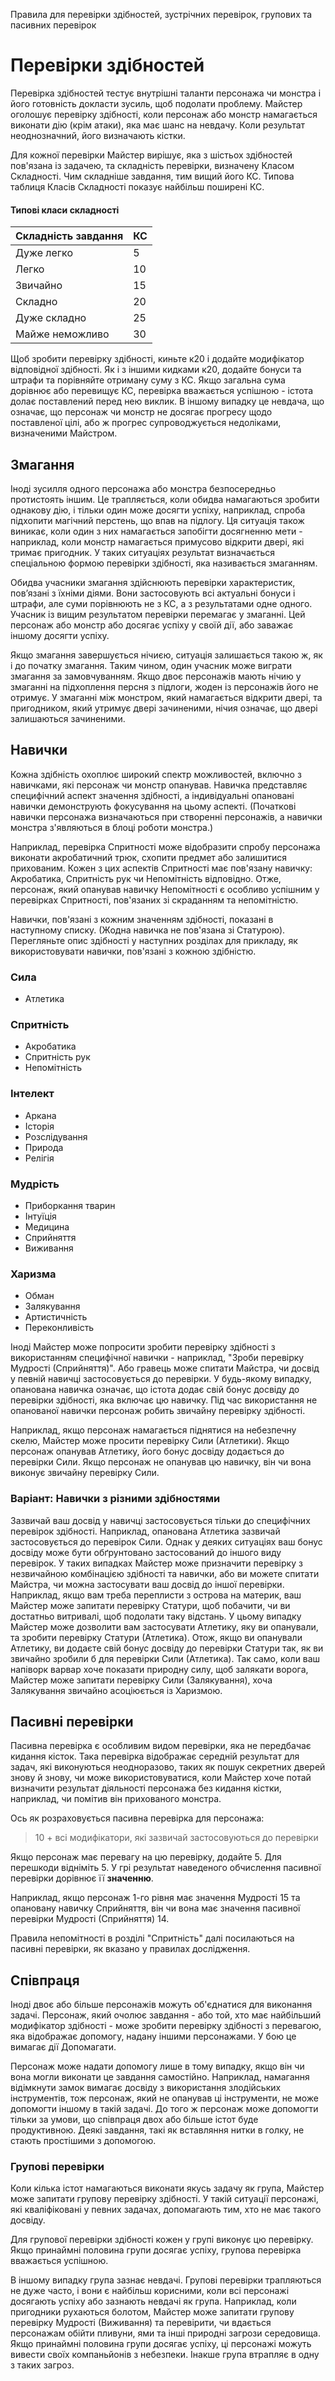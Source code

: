 Правила для перевірки здібностей, зустрічних перевірок, групових та пасивних перевірок

# Перевірки здібностей
Перевірка здібностей тестує внутрішні таланти персонажа чи монстра і його готовність докласти зусиль, щоб подолати проблему. Майстер оголошує перевірку здібності, коли персонаж або монстр намагається виконати дію (крім атаки), яка має шанс на невдачу. Коли результат неоднозначний, його визначають кістки.

Для кожної перевірки Майстер вирішує, яка з шістьох здібностей пов'язана із задачею, та складність перевірки, визначену Класом Складності. Чим складніше завдання, тим вищий його КС. Типова таблиця Класів Складності показує найбільш поширені КС.

#### Типові класи складності

| Складність завдання | КС |
| ------------------- | -- |
| Дуже легко          | 5  |
| Легко               | 10 |
| Звичайно            | 15 |
| Складно             | 20 |
| Дуже складно        | 25 |
| Майже неможливо     | 30 |

Щоб зробити перевірку здібності, киньте к20 і додайте модифікатор відповідної здібності. Як і з іншими кидками к20, додайте бонуси та штрафи та порівняйте отриману суму з КС. Якщо загальна сума дорівнює або перевищує КС, перевірка вважається успішною - істота долає поставлений перед нею виклик. В іншому випадку це невдача, що означає, що персонаж чи монстр не досягає прогресу щодо поставленої цілі, або ж прогрес супроводжується недоліками, визначеними Майстром.

## Змагання
Іноді зусилля одного персонажа або монстра безпосередньо протистоять іншим. Це трапляється, коли обидва намагаються зробити однакову дію, і тільки один може досягти успіху, наприклад, спроба підхопити магічний перстень, що впав на підлогу. Ця ситуація також виникає, коли один з них намагається запобігти досягненню мети - наприклад, коли монстр намагається примусово відкрити двері, які тримає пригодник. У таких ситуаціях результат визначається спеціальною формою перевірки здібності, яка називається змаганням.

Обидва учасники змагання здійснюють перевірки характеристик, пов’язані з їхніми діями. Вони застосовують всі актуальні бонуси і штрафи, але суми порівнюють не з КС, а з результатами одне одного. Учасник із вищим результатом перевірки перемагає у змаганні. Цей персонаж або монстр або досягає успіху у своїй дії, або заважає іншому досягти успіху.

Якщо змагання завершується нічиєю, ситуація залишається такою ж, як і до початку змагання. Таким чином, один учасник може виграти змагання за замовчуванням. Якщо двоє персонажів мають нічию у змаганні на підхоплення персня з підлоги, жоден із персонажів його не отримує. У змаганні між монстром, який намагається відкрити двері, та пригодником, який утримує двері зачиненими, нічия означає, що двері залишаються зачиненими.

## Навички
Кожна здібність охоплює широкий спектр можливостей, включно з навичками, які персонаж чи монстр опанував. Навичка представляє специфічний аспект значення здібності, а індивідуальні опановані навички демонструють фокусування на цьому аспекті. (Початкові навички персонажа визначаються при створенні персонажів, а навички монстра з'являються в блоці роботи монстра.)

Наприклад, перевірка Спритності може відобразити спробу персонажа виконати акробатичний трюк, схопити предмет або залишитися прихованим. Кожен з цих аспектів Спритності має пов'язану навичку: Акробатика, Спритність рук чи Непомітність відповідно. Отже, персонаж, який опанував навичку Непомітності є особливо успішним у перевірках Спритності, пов'язаних зі скраданням та непомітністю.

Навички, пов'язані з кожним значенням здібності, показані в наступному списку. (Жодна навичка не пов'язана зі Статурою). Перегляньте опис здібності у наступних розділах для прикладу, як використовувати навички, пов'язані з кожною здібністю.

### Сила
* Атлетика

### Спритність
* Акробатика
* Спритність рук
* Непомітність

### Інтелект
* Аркана
* Історія
* Розслідування
* Природа
* Релігія

### Мудрість
* Приборкання тварин
* Інтуїція
* Медицина
* Сприйняття
* Виживання

### Харизма
* Обман
* Залякування
* Артистичність
* Переконливість

Іноді Майстер може попросити зробити перевірку здібності з використанням специфічної навички - наприклад, "Зроби перевірку Мудрості (Сприйняття)". Або гравець може спитати Майстра, чи досвід у певній навичці застосовується до перевірки. У будь-якому випадку, опанована навичка означає, що істота додає свій бонус досвіду до перевірки здібності, яка включає цю навичку. Під час використання не опанованої навички персонаж робить звичайну перевірку здібності.

Наприклад, якщо персонаж намагається піднятися на небезпечну скелю, Майстер може просити перевірку Сили (Атлетики). Якщо персонаж опанував Атлетику, його бонус досвіду додається до перевірки Сили. Якщо персонаж не опанував цю навичку, він чи вона виконує звичайну перевірку Сили.

### Варіант: Навички з різними здібностями
Зазвичай ваш досвід у навичці застосовується тільки до специфічних перевірок здібності. Наприклад, опанована Атлетика зазвичай застосовується до перевірок Сили. Однак у деяких ситуаціях ваш бонус досвіду може бути обґрунтовано застосований до іншого виду перевірок. У таких випадках Майстер може призначити перевірку з незвичайною комбінацією здібності та навички, або ви можете спитати Майстра, чи можна застосувати ваш досвід до іншої перевірки. Наприклад, якщо вам треба переплисти з острова на материк, ваш Майстер може запитати перевірку Статури, щоб побачити, чи ви достатньо витривалі, щоб подолати таку відстань. У цьому випадку Майстер може дозволити вам застосувати Атлетику, яку ви опанували, та зробити перевірку Статури (Атлетика). Отож, якщо ви опанували Атлетику, ви додаєте свій бонус досвіду до перевірки Статури так, як ви звичайно зробили б для перевірки Сили (Атлетика). Так само, коли ваш напіворк варвар хоче показати природну силу, щоб залякати ворога, Майстер може запитати перевірку Сили (Залякування), хоча Залякування звичайно асоціюється із Харизмою.

## Пасивні перевірки
Пасивна перевірка є особливим видом перевірки, яка не передбачає кидання кісток. Така перевірка відображає середній результат для задач, які виконуються неодноразово, таких як пошук секретних дверей знову й знову, чи може використовуватися, коли Майстер хоче потай визначити результат діяльності персонажа без кидання кістки, наприклад, чи помітив він прихованого монстра.

Ось як розраховується пасивна перевірка для персонажа:

> 10 + всі модифікатори, які зазвичай застосовуються до перевірки

 Якщо персонаж має перевагу на цю перевірку, додайте 5. Для перешкоди відніміть 5. У грі результат наведеного обчислення пасивної перевірки дорівнює її **значенню**.

Наприклад, якщо персонаж 1-го рівня має значення Мудрості 15 та опановану навичку Сприйняття, він чи вона має значення пасивної перевірки Мудрості (Сприйняття) 14.

Правила непомітності в розділі "Спритність" далі посилаються на пасивні перевірки, як вказано у правилах дослідження.

## Співпраця
Іноді двоє або більше персонажів можуть об'єднатися для виконання задачі. Персонаж, який очолює завдання - або той, хто має найбільший модифікатор здібності - може зробити перевірку здібності з перевагою, яка відображає допомогу, надану іншими персонажами. У бою це вимагає дії Допомагати.

Персонаж може надати допомогу лише в тому випадку, якщо він чи вона могли виконати це завдання самостійно. Наприклад, намагання відімкнути замок вимагає досвіду з використання злодійських інструментів, тож персонаж, який не опанував ці інструменти, не може допомогти іншому в такій задачі. До того ж персонаж може допомогти тільки за умови, що співпраця двох або більше істот буде продуктивною. Деякі завдання, такі як вставляння нитки в голку, не стають простішими з допомогою.

### Групові перевірки
Коли кілька істот намагаються виконати якусь задачу як група, Майстер може запитати групову перевірку здібності. У такій ситуації персонажі, які кваліфіковані у певних задачах, допомагають тим, хто не має такого досвіду.

Для групової перевірки здібності кожен у групі виконує цю перевірку. Якщо принаймні половина групи досягає успіху, групова перевірка вважається успішною.

В іншому випадку група зазнає невдачі. Групові перевірки трапляються не дуже часто, і вони є найбільш корисними, коли всі персонажі досягають успіху або зазнають невдачі як група. Наприклад, коли пригодники рухаються болотом, Майстер може запитати групову перевірку Мудрості (Виживання) та перевірити, чи вдається персонажам обійти пливуни, ями та інші природні загрози середовища. Якщо принаймні половина групи досягає успіху, ці персонажі можуть вивести своїх компаньйонів з небезпеки. Інакше група втрапляє в одну з таких загроз.
